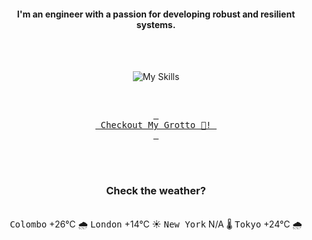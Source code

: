 <h4 align="center">I'm an engineer with a passion for developing robust and resilient systems.</h4>

<div align="center">
  <br/><br/>

![My Skills](https://go-skill-icons.vercel.app/api/icons?i=aws,azure,ts,go,docker,kubernetes,argocd,python&perline=4&theme=light)

<br/>

[<kbd> <br> Checkout My Grotto 🍵! <br> </kbd>](https://sathirak.me/)
  
</div>

<br/>
<br/>

<h3 align="center">Check the weather?</h3>
<!-- start-daily-update -->
<div align="center">
  <!-- Updated on Sun Jun 15 01:59:33 UTC 2025 -->
  <br>
  <kbd>Colombo</kbd> +26°C 🌧️  <kbd>London</kbd> +14°C ☀️  <kbd>New York</kbd> N/A 🌡️  <kbd>Tokyo</kbd> +24°C 🌧️
</div>
<!-- end-daily-update -->
